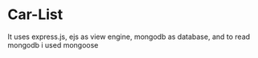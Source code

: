 # Car-List
It uses express.js, ejs as view engine, mongodb as database, and to read mongodb i used mongoose
